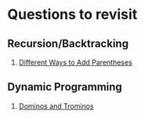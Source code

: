 # Questions to revisit
## Recursion/Backtracking
1. [Different Ways to Add Parentheses](https://leetcode.com/problems/different-ways-to-add-parentheses/description/?envType=daily-question&envId=2024-09-19)
## Dynamic Programming
1. [Dominos and Trominos](https://leetcode.com/problems/domino-and-tromino-tiling/?envType=study-plan-v2&envId=leetcode-75)
